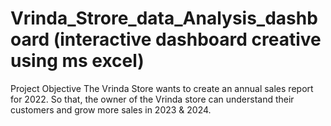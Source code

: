 # Vrinda_Strore_data_Analysis_dashboard (interactive dashboard creative using ms excel)  
Project Objective
The Vrinda Store wants to create an annual sales report for 2022. So that, the owner of the Vrinda store can understand their customers and grow more sales in 2023 & 2024.
